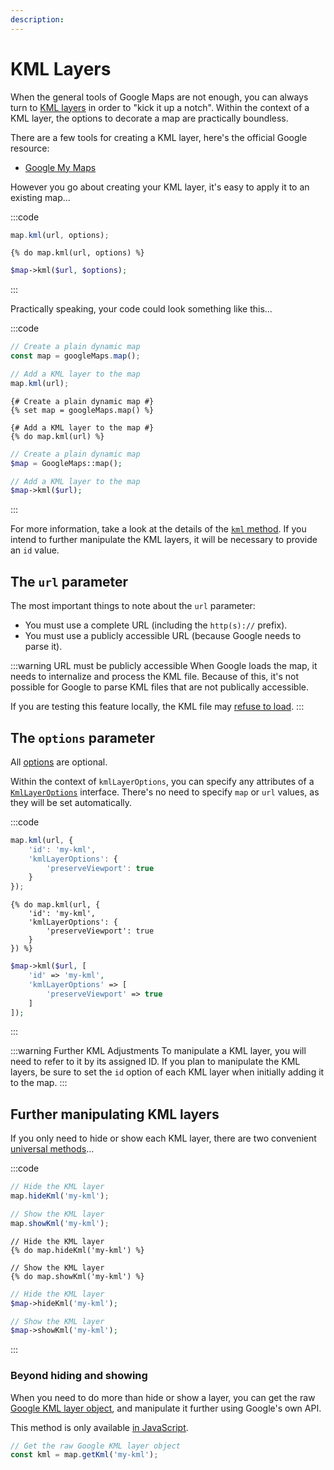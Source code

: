 ```yaml
---
description:
---
```


# KML Layers

When the general tools of Google Maps are not enough, you can always turn to [KML layers](https://developers.google.com/maps/documentation/javascript/examples/layer-kml) in order to "kick it up a notch". Within the context of a KML layer, the options to decorate a map are practically boundless.

There are a few tools for creating a KML layer, here's the official Google resource:
 - [Google My Maps](https://www.google.com/maps/about/mymaps/)

However you go about creating your KML layer, it's easy to apply it to an existing map...

:::code
```js
map.kml(url, options);
```
```twig
{% do map.kml(url, options) %}
```
```php
$map->kml($url, $options);
```
:::

Practically speaking, your code could look something like this...

:::code
```js
// Create a plain dynamic map
const map = googleMaps.map();

// Add a KML layer to the map
map.kml(url);
```
```twig
{# Create a plain dynamic map #}
{% set map = googleMaps.map() %}

{# Add a KML layer to the map #}
{% do map.kml(url) %}
```
```php
// Create a plain dynamic map
$map = GoogleMaps::map();

// Add a KML layer to the map
$map->kml($url);
```
:::

For more information, take a look at the details of the [`kml` method](/dynamic-maps/universal-methods/#kml-url-options). If you intend to further manipulate the KML layers, it will be necessary to provide an `id` value.

## The `url` parameter

The most important things to note about the `url` parameter:

 - You must use a complete URL (including the `http(s)://` prefix).
 - You must use a publicly accessible URL (because Google needs to parse it).

:::warning URL must be publicly accessible
When Google loads the map, it needs to internalize and process the KML file. Because of this, it's not possible for Google to parse KML files that are not publically accessible.

If you are testing this feature locally, the KML file may [refuse to load](https://stackoverflow.com/a/3515444/3467557).
:::

## The `options` parameter

All [options](/dynamic-maps/universal-methods/#kml-url-options) are optional.

Within the context of `kmlLayerOptions`, you can specify any attributes of a [`KmlLayerOptions`](https://developers.google.com/maps/documentation/javascript/reference/kml#KmlLayerOptions) interface. There's no need to specify `map` or `url` values, as they will be set automatically.

:::code
```js
map.kml(url, {
    'id': 'my-kml',
    'kmlLayerOptions': {
        'preserveViewport': true
    }
});
```
```twig
{% do map.kml(url, {
    'id': 'my-kml',
    'kmlLayerOptions': {
        'preserveViewport': true
    }
}) %}
```
```php
$map->kml($url, [
    'id' => 'my-kml',
    'kmlLayerOptions' => [
        'preserveViewport' => true
    ]
]);
```
:::

:::warning Further KML Adjustments
To manipulate a KML layer, you will need to refer to it by its assigned ID. If you plan to manipulate the KML layers, be sure to set the `id` option of each KML layer when initially adding it to the map.
:::

## Further manipulating KML layers

If you only need to hide or show each KML layer, there are two convenient [universal methods](/dynamic-maps/universal-methods/#hidekml-kmlid)...

:::code
```js
// Hide the KML layer
map.hideKml('my-kml');

// Show the KML layer
map.showKml('my-kml');
```
```twig
// Hide the KML layer
{% do map.hideKml('my-kml') %}

// Show the KML layer
{% do map.showKml('my-kml') %}
```
```php
// Hide the KML layer
$map->hideKml('my-kml');

// Show the KML layer
$map->showKml('my-kml');
```
:::

### Beyond hiding and showing

When you need to do more than hide or show a layer, you can get the raw [Google KML layer object](https://developers.google.com/maps/documentation/javascript/reference/kml#KmlLayer), and manipulate it further using Google's own API.

This method is only available [in JavaScript](/dynamic-maps/javascript-methods/#getkml-kmlid).

```js
// Get the raw Google KML layer object
const kml = map.getKml('my-kml');
```
